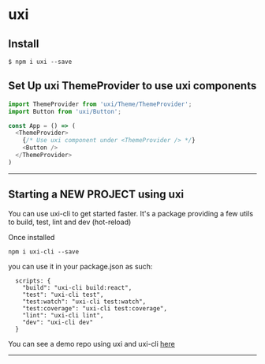 

# uxi


## Install
    $ npm i uxi --save


## Set Up uxi ThemeProvider to use uxi components
```js
import ThemeProvider from 'uxi/Theme/ThemeProvider';
import Button from 'uxi/Button';

const App = () => (
  <ThemeProvider>
    {/* Use uxi component under <ThemeProvider /> */}
    <Button />
  </ThemeProvider>
)
```

___

## Starting a NEW PROJECT using uxi
You can use uxi-cli to get started faster.
It's a package providing a few utils to build, test, lint and dev (hot-reload)

Once installed

    npm i uxi-cli --save

you can use it in your package.json as such:

```
  scripts: {
    "build": "uxi-cli build:react",
    "test": "uxi-cli test",
    "test:watch": "uxi-cli test:watch",
    "test:coverage": "uxi-cli test:coverage",
    "lint": "uxi-cli lint",
    "dev": "uxi-cli dev"
  }
```
You can see a demo repo using uxi and uxi-cli [here](https://github.com/uxilab/uxi-get-started-demo)
___


